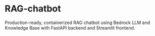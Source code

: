 # RAG-chatbot
Production-ready, containerized RAG chatbot using Bedrock LLM and Knowledge Base with FastAPI backend and Streamlit frontend.
